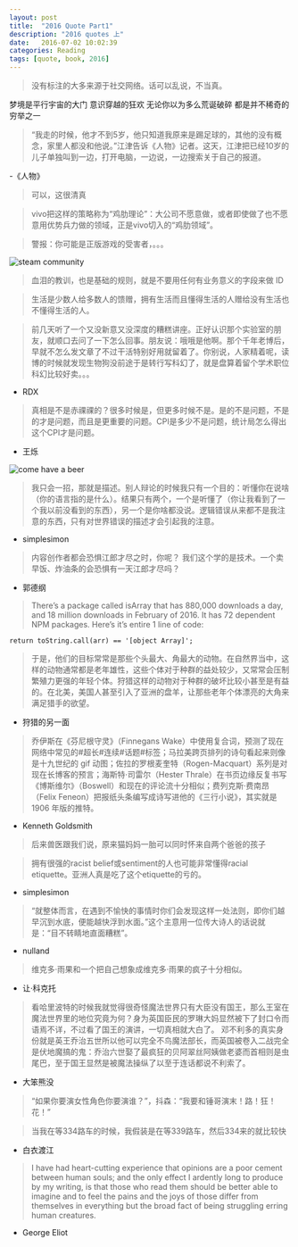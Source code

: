 ```yaml
---
layout: post
title:  "2016 Quote Part1"
description: "2016 quotes 上"
date:   2016-07-02 10:02:39
categories: Reading
tags: [quote, book, 2016]
---
```


> 没有标注的大多来源于社交网络。话可以乱说，不当真。


梦境是平行宇宙的大门
意识穿越的狂欢
无论你以为多么荒诞破碎
都是并不稀奇的穷举之一


> “我走的时候，他才不到5岁，他只知道我原来是踢足球的，其他的没有概念，家里人都没和他说。”江津告诉《人物》记者。这天，江津把已经10岁的儿子单独叫到一边，打开电脑，一边说，一边搜索关于自己的报道。

-《人物》


> 可以，这很清真


> vivo把这样的策略称为“鸡肋理论”：大公司不愿意做，或者即使做了也不愿意用优势兵力做的领域，正是vivo切入的“鸡肋领域”。


> 警报：你可能是正版游戏的受害者，。。。

![steam community](http://images.akamai.steamusercontent.com/ugc/46492007784329670/57B04A78DD2BEFFE08443F55EA368A791FDD3231/)


> 血泪的教训，也是基础的规则，就是不要用任何有业务意义的字段来做 ID


> 生活是少数人给多数人的馈赠，拥有生活而且懂得生活的人赠给没有生活也不懂得生活的人。


> 前几天听了一个又没新意又没深度的糟糕讲座。正好认识那个实验室的朋友，就顺口去问了一下怎么回事。朋友说：哦哦是他啊。那个千年老博后，早就不怎么发文章了不过干活特别好用就留着了。你别说，人家精着呢，读博的时候就发现生物狗没前途于是转行写科幻了，就是盘算着留个学术职位科幻比较好卖。。。

- RDX


> 真相是不是赤祼祼的？很多时候是，但更多时候不是。是的不是问题，不是的才是问题，而且是更重要的问题。CPI是多少不是问题，统计局怎么得出这个CPI才是问题。

- 王烁


![come have a beer](https://pics.onsizzle.com/Twitter-M-m-Morty-its-Friday-Morty-efb4a5.png)


> 我只会一招，那就是描述。别人辩论的时候我只有一个目的：听懂你在说啥（你的语言指的是什么）。结果只有两个，一个是听懂了（你让我看到了一个我以前没看到的东西），另一个是你啥都没说。逻辑错误从来都不是我注意的东西，只有对世界错误的描述才会引起我的注意。

- simplesimon


> 内容创作者都会恐惧江郎才尽之时，你呢？
我们这个学的是技术。一个卖早饭、炸油条的会恐惧有一天江郎才尽吗？

- 郭德纲


> There’s a package called isArray that has 880,000 downloads a day, and 18 million downloads in February of 2016. It has 72 dependent NPM packages. Here’s it’s entire 1 line of code:

`return toString.call(arr) == '[object Array]';`


> 于是，他们的目标常常是那些个头最大、角最大的动物。在自然界当中，这样的动物通常都是老年雄性，这些个体对于种群的益处较少，又常常会压制繁殖力更强的年轻个体。狩猎这样的动物对于种群的破坏比较小甚至是有益的。在北美，美国人甚至引入了亚洲的盘羊，让那些老年个体漂亮的大角来满足猎手的欲望。

- 狩猎的另一面


> 乔伊斯在《芬尼根守灵》（Finnegans Wake）中使用复合词，预测了现在网络中常见的#超长#连续#话题#标签；马拉美跨页排列的诗句看起来则像是十九世纪的 gif 动图；佐拉的罗根麦奎特（Rogen-Macquart）系列是对现在长博客的预言；海斯特·司雷尔（Hester Thrale）在书页边缘反复书写《博斯维尔》（Boswell）和现在的评论流十分相似；费列克斯·费南昂（Felix Feneon）把报纸头条编写成诗写进他的《三行小说》，其实就是 1906 年版的推特。

- Kenneth Goldsmith


> 后来兽医跟我们说，原来猫妈妈一胎可以同时怀来自两个爸爸的孩子


> 拥有很强的racist belief或sentiment的人也可能非常懂得racial etiquette。亚洲人真是吃了这个etiquette的亏的。

- simplesimon


> “就整体而言，在遇到不愉快的事情时你们会发现这样一处法则，即你们越早沉到水底，便能越快浮到水面。”这个主意用一位传大诗人的话说就是：“目不转睛地直面糟糕”。

- nulland


> 维克多·雨果和一个把自己想象成维克多·雨果的疯子十分相似。

- 让·科克托


> 看哈里波特的时候我就觉得很奇怪魔法世界只有大臣没有国王，那么王室在魔法世界里的地位究竟为何？身为英国臣民的罗琳大妈显然被下了封口令而语焉不详，不过看了国王的演讲，一切真相就大白了。
邓不利多的真实身份就是英王乔治五世所以他可以完全不鸟魔法部长，而英国被卷入二战完全是伏地魔搞的鬼：乔治六世娶了最疯狂的贝阿翠丝阿姨做老婆而首相则是虫尾巴，至于国王显然是被魔法操纵了以至于连话都说不利索了。

- 大笨熊没


> “如果你要演女性角色你要演谁？”，抖森：“我要和锤哥演末！路！狂！花！”


> 当我在等334路车的时候，我假装是在等339路车，然后334来的就比较快

- 白衣渡江


> I have had heart-cutting experience that opinions are a poor cement between human souls; and the only effect I ardently long to produce by my writing, is that those who read them should be better able to imagine and to feel the pains and the joys of those differ from themselves in everything but the broad fact of being struggling erring human creatures.

- George Eliot

